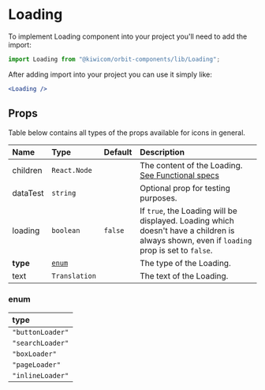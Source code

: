 # Loading
To implement Loading component into your project you'll need to add the import:
```jsx
import Loading from "@kiwicom/orbit-components/lib/Loading";
```
After adding import into your project you can use it simply like:
```jsx
<Loading />
```
## Props
Table below contains all types of the props available for icons in general.

| Name          | Type            | Default         | Description                      |
| :------------ | :-------------- | :-------------- | :------------------------------- |
| children      | `React.Node`    |                 | The content of the Loading. [See Functional specs](#functional-specs)
| dataTest      | `string`        |                 | Optional prop for testing purposes.
| loading       | `boolean`       | `false`         | If `true`, the Loading will be displayed. Loading which doesn't have a children is always shown, even if `loading` prop is set to `false`.
| **type**      | [`enum`](#enum) |                 | The type of the Loading.
| text          | `Translation`   |                 | The text of the Loading.

### enum

| type             |
| :--------------- |
| `"buttonLoader"` |
| `"searchLoader"` |
| `"boxLoader"`    |
| `"pageLoader"`   |
| `"inlineLoader"` |



